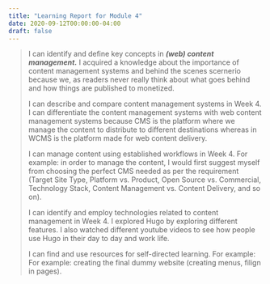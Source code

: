 ```yaml
---
title: "Learning Report for Module 4"
date: 2020-09-12T00:00:00-04:00
draft: false
---
```

 >I can identify and define key concepts in ***(web) content management.*** I acquired a knowledge about the importance of content management systems and behind the scenes scernerio because we, as readers never really think about what goes behind and how things are published to monetized. 
 >
 >I can describe and compare content management systems in Week 4. I can differentiate the content management systems with web content management systems because CMS is the platform where we manage the content to distribute to different destinations whereas in WCMS is the platform made for web content delivery. 
 >
 >I can manage content using established workflows in Week 4. For example: in order to manage the content, I would first suggest myself from choosing the perfect CMS needed as per the requirement (Target Site Type, Platform vs. Product, Open Source vs. Commercial, Technology Stack, Content Management vs. Content Delivery, and so on). 
 >
 >I can identify and employ technologies related to content management in Week 4. I explored Hugo by exploring different features. I also watched different youtube videos to see how people use Hugo in their day to day and work life. 
 >
 >I can find and use resources for self-directed learning. For example: For example: creating the final dummy website (creating menus, filign in pages).  
